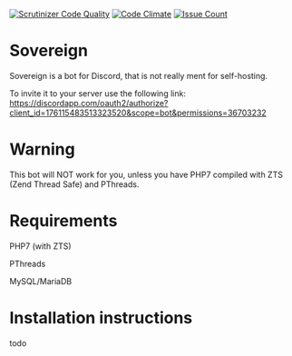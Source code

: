 [![Scrutinizer Code Quality](https://scrutinizer-ci.com/g/karbowiak/Sovereign/badges/quality-score.png?b=master)](https://scrutinizer-ci.com/g/karbowiak/Sovereign/?branch=master)
[![Code Climate](https://codeclimate.com/github/karbowiak/Sovereign/badges/gpa.svg)](https://codeclimate.com/github/karbowiak/Sovereign)
[![Issue Count](https://codeclimate.com/github/karbowiak/Sovereign/badges/issue_count.svg)](https://codeclimate.com/github/karbowiak/Sovereign)

# Sovereign
Sovereign is a bot for Discord, that is not really ment for self-hosting.

To invite it to your server use the following link: https://discordapp.com/oauth2/authorize?client_id=176115483513323520&scope=bot&permissions=36703232

# Warning
This bot will NOT work for you, unless you have PHP7 compiled with ZTS (Zend Thread Safe) and PThreads.

# Requirements
PHP7 (with ZTS)

PThreads

MySQL/MariaDB

# Installation instructions
todo